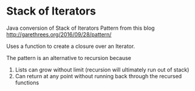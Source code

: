 # Stack of Iterators

Java conversion of Stack of Iterators Pattern from this blog
http://garethrees.org/2016/09/28/pattern/

Uses a function to create a closure over an Iterator.

The pattern is an alternative to recursion because

1. Lists can grow without limit (recursion will ultimately run out of stack)
1. Can return at any point without running back through the recursed functions
